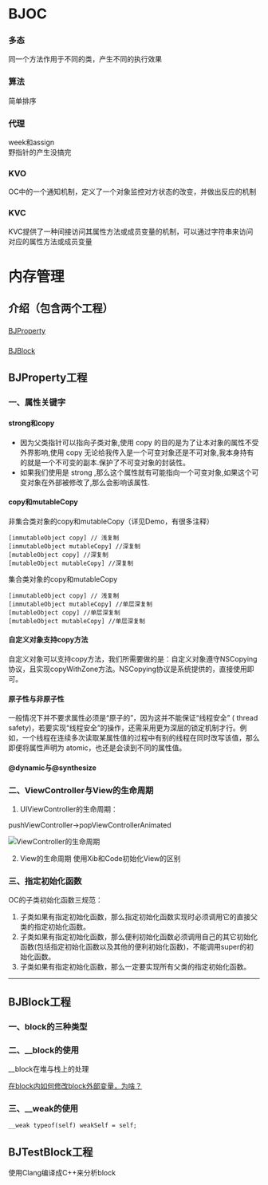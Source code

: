 # BJOC

### 多态
同一个方法作用于不同的类，产生不同的执行效果

### 算法
简单排序

### 代理
week和assign<br/>
野指针的产生没搞完

### KVO
OC中的一个通知机制，定义了一个对象监控对方状态的改变，并做出反应的机制


### KVC
KVC提供了一种间接访问其属性方法或成员变量的机制，可以通过字符串来访问对应的属性方法或成员变量



# 内存管理

## 介绍（包含两个工程）

###
[BJProperty](https://github.com/Braindie/BJMemory/tree/master/BJProperty)

###
[BJBlock]()


## BJProperty工程


### 一、属性关键字

#### strong和copy
- 因为父类指针可以指向子类对象,使用 copy 的目的是为了让本对象的属性不受外界影响,使用 copy 无论给我传入是一个可变对象还是不可对象,我本身持有的就是一个不可变的副本.保护了不可变对象的封装性。
- 如果我们使用是 strong ,那么这个属性就有可能指向一个可变对象,如果这个可变对象在外部被修改了,那么会影响该属性.


#### copy和mutableCopy
非集合类对象的copy和mutableCopy（详见Demo，有很多注释）
```objc
[immutableObject copy] // 浅复制
[immutableObject mutableCopy] //深复制
[mutableObject copy] //深复制
[mutableObject mutableCopy] //深复制
```
集合类对象的copy和mutableCopy
```objc
[immutableObject copy] // 浅复制
[immutableObject mutableCopy] //单层深复制
[mutableObject copy] //单层深复制
[mutableObject mutableCopy] //单层深复制
```

#### 自定义对象支持copy方法
自定义对象可以支持copy方法，我们所需要做的是：自定义对象遵守NSCopying协议，且实现copyWithZone方法。NSCopying协议是系统提供的，直接使用即可。


#### 原子性与非原子性
一般情况下并不要求属性必须是“原子的”，因为这并不能保证“线程安全” ( thread safety)，若要实现“线程安全”的操作，还需采用更为深层的锁定机制才行。例如，一个线程在连续多次读取某属性值的过程中有别的线程在同时改写该值，那么即便将属性声明为 atomic，也还是会读到不同的属性值。

#### @dynamic与@synthesize



### 二、ViewController与View的生命周期

1. UIViewController的生命周期：

pushViewController->popViewControllerAnimated

![ViewController的生命周期](https://github.com/Braindie/BJMemory/blob/master/Images/FC6E411A-D751-4FF6-8D54-D996B568086C.png)

2. View的生命周期
 使用Xib和Code初始化View的区别





### 三、指定初始化函数
OC的子类初始化函数三规范：
1. 子类如果有指定初始化函数，那么指定初始化函数实现时必须调用它的直接父类的指定初始化函数。
2. 子类如果有指定初始化函数，那么便利初始化函数必须调用自己的其它初始化函数(包括指定初始化函数以及其他的便利初始化函数)，不能调用super的初始化函数。
3. 子类如果有指定初始化函数，那么一定要实现所有父类的指定初始化函数。





--- 





## BJBlock工程


### 一、block的三种类型



### 二、__block的使用

__block在堆与栈上的处理

[在block内如何修改block外部变量，为啥？](https://github.com/ChenYilong/iOSInterviewQuestions/blob/master/01%E3%80%8A%E6%8B%9B%E8%81%98%E4%B8%80%E4%B8%AA%E9%9D%A0%E8%B0%B1%E7%9A%84iOS%E3%80%8B%E9%9D%A2%E8%AF%95%E9%A2%98%E5%8F%82%E8%80%83%E7%AD%94%E6%A1%88/%E3%80%8A%E6%8B%9B%E8%81%98%E4%B8%80%E4%B8%AA%E9%9D%A0%E8%B0%B1%E7%9A%84iOS%E3%80%8B%E9%9D%A2%E8%AF%95%E9%A2%98%E5%8F%82%E8%80%83%E7%AD%94%E6%A1%88%EF%BC%88%E4%B8%8B%EF%BC%89.md#38-在block内如何修改block外部变量)

### 三、__weak的使用
```
__weak typeof(self) weakSelf = self;
```

## BJTestBlock工程
使用Clang编译成C++来分析block

